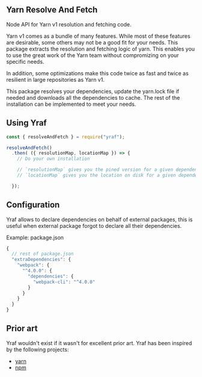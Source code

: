 
## Yarn Resolve And Fetch

Node API for Yarn v1 resolution and fetching code.

Yarn v1 comes as a bundle of many features. While most of these features are desirable, some others may not be a good fit for your needs.
This package extracts the resolution and fetching logic of yarn. This enables you to use the great work of the Yarn team without compromizing on your specific needs.

In addition, some optimizations make this code twice as fast and twice as resilient in large repositories as Yarn v1.

This package resolves your dependencies, update the yarn.lock file if needed and downloads all the dependencies to cache. The rest of the installation can be implemented to meet your needs.

## Using Yraf

```js
const { resolveAndFetch } = require("yraf");

resolveAndFetch()
  .then( ({ resolutionMap, locationMap }) => {
    // Do your own installation

    // `resolutionMap` gives you the pined version for a given dependency.
    // `locationMap` gives you the location on disk for a given dependency.

  });

```


## Configuration

Yraf allows to declare dependencies on behalf of external packages, this is useful when external package forgot to declare all their dependencies.

Example: package.json
```javascript
{
  // rest of package.json
  "extraDependencies": {
    "webpack": {
      "^4.0.0": {
        "dependencies": {
          "webpack-cli": "^4.0.0"
        }
      }
    }
  }
}
```

## Prior art

Yraf wouldn't exist if it wasn't for excellent prior art. Yraf has been inspired by the following projects:

 - [yarn](https://github.com/yarnpkg/yarn)
 - [npm](https://github.com/npm/cli)
